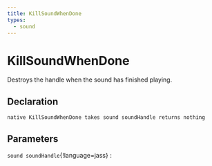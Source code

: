 ```yaml
---
title: KillSoundWhenDone
types:
  - sound
---
```


# KillSoundWhenDone
Destroys the handle when the sound has finished playing.

## Declaration

```jass
native KillSoundWhenDone takes sound soundHandle returns nothing
```

## Parameters
`sound soundHandle`{!language=jass}
: 
